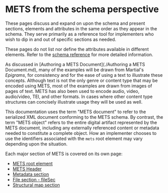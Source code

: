 # METS from the schema perspective

These pages discuss and expand on upon the schema and present sections,
elements and attributes in the same order as they appear in the schema.  They
serve primarily as a reference tool for implementers who wish to dip in and out
of specific sections as needed.

These pages do not list nor define the attributes available in different
elements. Refer to the [schema
reference](https://mets.github.io/METS_v2_Docs/mets.html) for more detailed
information.

As discussed in [Authoring a METS Document](./Authoring a METS Document.md),
many of the examples will be drawn from Martial's *Epigrams*, for consistency
and for the ease of using a text to illustrate these concepts. Although text is
not the only genre or content type that may be encoded using METS, most of the
examples are drawn from images of pages of text. METS has also been used to
encode audio, video, audio/video, TEI, and other formats. In cases where other
content type structures can concisely illustrate usage they will be used as
well.

This documentation uses the term "METS document" to refer to the serialized XML
document conforming to the METS schema. By contrast, the term "METS object"
refers to the entire digital artifact represented by the METS document,
including any externally referenced content or metadata needed to constitute a
complete object. How an implementer chooses to use the identifiers associated
with the `mets` root element may vary depending upon the situation.

Each major section of METS is covered on its own page:

- [METS root element](METS%20root%20element.md)
- [METS Header](METS%20Header%20-%20metsHdr.md)
- [Metadata section](Metadata%20Section%20-%20mdSec.md)
- [File section - fileSec](File%20section%20-%20fileSec.md)
- [Structural map section](Structural%20map%20section%20-%20structSec.md)